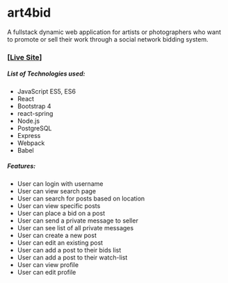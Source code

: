 # art4bid

A fullstack dynamic web application for artists or photographers who want to promote or sell their work through a social network bidding system.

### [[Live Site](http://art4bid.seongkevinlee.com)]

##### List of Technologies used:
* JavaScript ES5, ES6
* React
* Bootstrap 4
* react-spring
* Node.js
* PostgreSQL
* Express
* Webpack
* Babel

##### Features:
* User can login with username
* User can view search page
* User can search for posts based on location
* User can view specific posts
* User can place a bid on a post
* User can send a private message to seller
* User can see list of all private messages
* User can create a new post
* User can edit an existing post
* User can add a post to their bids list
* User can add a post to their watch-list
* User can view profile
* User can edit profile
